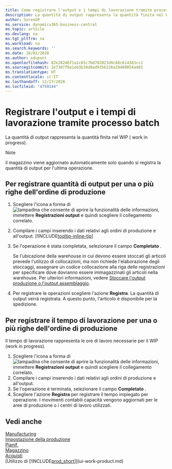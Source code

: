 ```yaml
---
title: Come registrare l'output e i tempi di lavorazione tramite processo batch| Microsoft Docs
description: La quantità di output rappresenta la quantità finita nel WIP ( work in progress).
author: SorenGP
ms.service: dynamics365-business-central
ms.topic: article
ms.devlang: na
ms.tgt_pltfrm: na
ms.workload: na
ms.search.keywords: ''
ms.date: 10/01/2020
ms.author: edupont
ms.openlocfilehash: 82e28246f1a1c65c7bd702023d9c68c614383cc2
ms.sourcegitcommit: 2e7307fbe1eb3b34d0ad9356226a19409054a402
ms.translationtype: HT
ms.contentlocale: it-IT
ms.lasthandoff: 12/17/2020
ms.locfileid: "4759144"
---
```

# <a name="batch-post-output-and-run-times"></a>Registrare l'output e i tempi di lavorazione tramite processo batch
La quantità di output rappresenta la quantità finita nel WIP ( work in progress).  

> [!NOTE]
> il magazzino viene aggiornato automaticamente solo quando si registra la quantità di output per l'ultima operazione.  

## <a name="to-post-output-quantities-for-one-or-more-production-order-lines"></a>Per registrare quantità di output per una o più righe dell'ordine di produzione
1. Scegliere l'icona a forma di ![lampadina che consente di aprire la funzionalità delle informazioni](media/ui-search/search_small.png "Informazioni sull'operazione che si desidera eseguire"), immettere **Registrazioni output** e quindi scegliere il collegamento correlato.  
2. Compilare i campi inserendo i dati relativi agli ordini di produzione e all'output. [!INCLUDE[tooltip-inline-tip](includes/tooltip-inline-tip_md.md)]
3. Se l'operazione è stata completata, selezionare il campo **Completato** .  

    Se l'ubicazione della warehouse in cui devono essere stoccati gli articoli prevede l'utilizzo di collocazioni, ma non richiede l'elaborazione degli stoccaggi,  assegnare un codice collocazione alla riga delle registrazioni per specificare dove dovranno essere immagazzinati gli articoli nella warehouse. Per ulteriori informazioni, vedere [Stoccare l'output produzione o l'output assemblaggio](warehouse-how-to-put-away-production-output.md).  

4. Per registrare le operazioni scegliere l'azione **Registra**. La quantità di output verrà registrata. A questo punto, l'articolo è disponibile per la spedizione.  

## <a name="to-post-run-times-for-one-or-more-production-order-lines"></a>Per registrare il tempo di lavorazione per una o più righe dell'ordine di produzione
Il tempo di lavorazione rappresenta le ore di lavoro necessarie per il WIP (work in progress).    

1.  Scegliere l'icona a forma di ![lampadina che consente di aprire la funzionalità delle informazioni](media/ui-search/search_small.png "Informazioni sull'operazione che si desidera eseguire"), immettere **Registrazioni output** e quindi scegliere il collegamento correlato.  
2. Compilare i campi inserendo i dati relativi agli ordini di produzione e all'output.  
3.  Se l'operazione è terminata, selezionare il campo **Completato** .  
4. Scegliere l'azione **Registra** per registrare il tempo impiegato per operazione. I movimenti contabili capacità vengono aggiornati per le aree di produzione o i centri di lavoro utilizzati.

## <a name="see-also"></a>Vedi anche  
[Manufacturing](production-manage-manufacturing.md)    
[Impostazione della produzione](production-configure-production-processes.md)  
[Pianif.](production-planning.md)      
[Magazzino](inventory-manage-inventory.md)  
[Acquisti](purchasing-manage-purchasing.md)  
[Utilizzo di [!INCLUDE[prod_short](includes/prod_short.md)]](ui-work-product.md)

